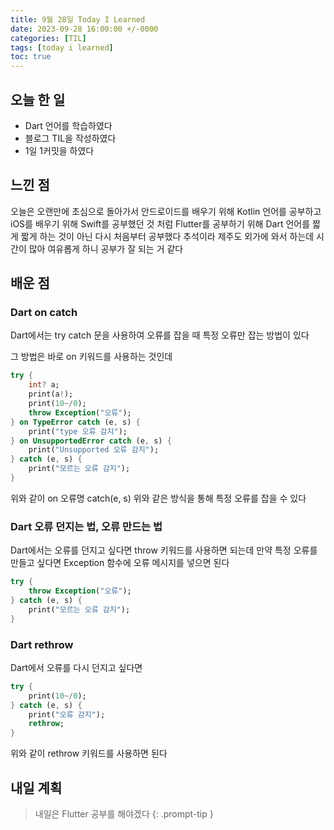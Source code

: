 ```yaml
---
title: 9월 28일 Today I Learned
date: 2023-09-28 16:00:00 +/-0000
categories: [TIL]
tags: [today i learned]
toc: true
---
```


## 오늘 한 일

* Dart 언어를 학습하였다
* 블로그 TIL을 작성하였다
* 1일 1커밋을 하였다

## 느낀 점

오늘은 오랜만에 초심으로 돌아가서 안드로이드를 배우기 위해 Kotlin 언어를 공부하고 iOS를 배우기 위해 Swift를 공부했던 것 처럼 Flutter를 공부하기 위해 Dart 언어를 짧게 짧게 하는 것이 아닌 다시 처음부터 공부했다 추석이라 제주도 외가에 와서 하는데 시간이 많아 여유롭게 하니 공부가 잘 되는 거 같다

## 배운 점

### Dart on catch

Dart에서는 try catch 문을 사용하여 오류를 잡을 때 특정 오류만 잡는 방법이 있다

그 방법은 바로 on 키워드를 사용하는 것인데

~~~dart
try {
    int? a;
    print(a!);
    print(10~/0);
    throw Exception("오류");
} on TypeError catch (e, s) {
    print("type 오류 감지");
} on UnsupportedError catch (e, s) {
    print("Unsupported 오류 감지");
} catch (e, s) {
    print("모르는 오류 감지");
}
~~~

위와 같이 on 오류명 catch(e, s) 위와 같은 방식을 통해 특정 오류를 잡을 수 있다

### Dart 오류 던지는 법, 오류 만드는 법


Dart에서는 오류를 던지고 싶다면 throw 키워드를 사용하면 되는데 만약 특정 오류를 만들고 싶다면 Exception 함수에 오류 메시지를 넣으면 된다

~~~dart
try {
    throw Exception("오류");
} catch (e, s) {
    print("모르는 오류 감지");
}
~~~

### Dart rethrow

Dart에서 오류를 다시 던지고 싶다면

~~~dart
try {
    print(10~/0);
} catch (e, s) {
    print("오류 감지");
    rethrow;
}
~~~

위와 같이 rethrow 키워드를 사용하면 된다

## 내일 계획

> 내일은 Flutter 공부를 해야겠다
{: .prompt-tip }


